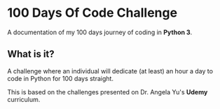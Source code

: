 # 100 Days Of Code Challenge

A documentation of my 100 days journey of coding in <b>Python 3</b>.

## What is it?

A challenge where an individual will dedicate (at least) an hour a day to code in Python for 100 days straight.

This is based on the challenges presented on Dr. Angela Yu's <b>Udemy</b> curriculum.
